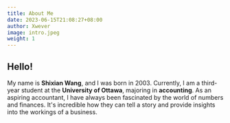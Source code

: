 ```yaml
---
title: About Me
date: 2023-06-15T21:08:27+08:00
author: Xwever
image: intro.jpeg
weight: 1
---
```


## Hello! 

My name is **Shixian Wang**, and I was born in 2003. Currently, I am a third-year student at the **University of Ottawa**, majoring in **accounting**. As an aspiring accountant, I have always been fascinated by the world of numbers and finances. It's incredible how they can tell a story and provide insights into the workings of a business.

